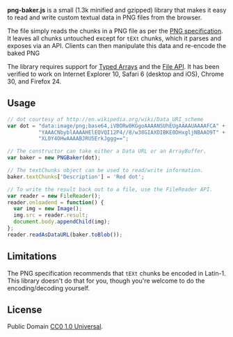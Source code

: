 **png-baker.js** is a small (1.3k minified and gzipped) library that
makes it easy to read and write custom textual data in PNG files from
the browser.

The file simply reads the chunks in a PNG file as per the
[PNG specification][]. It leaves all chunks untouched except for
`tEXt` chunks, which it parses and exposes via an API. Clients can
then manipulate this data and re-encode the baked PNG 

The library requires support for [Typed Arrays][] and the [File API][].
It has been verified to work on Internet Explorer 10, Safari 6
(desktop and iOS), Chrome 30, and Firefox 24.

## Usage

```javascript
// dot courtesy of http://en.wikipedia.org/wiki/Data_URI_scheme
var dot = "data:image/png;base64,iVBORw0KGgoAAAANSUhEUgAAAAUAAAAFCA" +
          "YAAACNbyblAAAAHElEQVQI12P4//8/w38GIAXDIBKE0DHxgljNBAAO9T" +
          "XL0Y4OHwAAAABJRU5ErkJggg==";

// The constructor can take either a Data URL or an ArrayBuffer.
var baker = new PNGBaker(dot);

// The textChunks object can be used to read/write information.
baker.textChunks['Description'] = 'Red dot';

// To write the result back out to a file, use the FileReader API.
var reader = new FileReader();
reader.onloadend = function() {
  var img = new Image();
  img.src = reader.result;
  document.body.appendChild(img);
};
reader.readAsDataURL(baker.toBlob());
```

## Limitations

The PNG specification recommends that `tEXt` chunks be encoded in
Latin-1. This library doesn't do that for you, though you're welcome to
do the encoding/decoding yourself.

## License

Public Domain [CC0 1.0 Universal][cczero].

  [Typed Arrays]: http://caniuse.com/#feat=typedarrays
  [File API]: http://caniuse.com/#feat=fileapi
  [PNG specification]: http://www.w3.org/TR/REC-png-multi.html
  [cczero]: http://creativecommons.org/publicdomain/zero/1.0/
